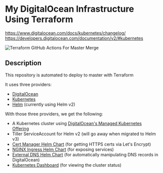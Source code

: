 # My DigitalOcean Infrastructure Using Terraform

https://www.digitalocean.com/docs/kubernetes/changelog/
https://developers.digitalocean.com/documentation/v2/#kubernetes


![Terraform GitHub Actions For Master Merge](https://github.com/jcscottiii/do_infra-terraform/workflows/Terraform%20GitHub%20Actions%20For%20Master%20Merge/badge.svg?branch=master)

## Description
This repository is automated to deploy to master with Terraform

It uses three providers:

- [DigitalOcean](https://www.terraform.io/docs/providers/do/index.html)
- [Kubernetes](https://www.terraform.io/docs/providers/kubernetes/index.html)
- [Helm](https://www.terraform.io/docs/providers/helm/index.html) (currently using Helm v2)

With those three providers, we get the following:

- A Kubernetes cluster using [DigitalOcean's Managed Kubernetes Offering](https://www.digitalocean.com/products/kubernetes/)
- Tiller ServiceAccount for Helm v2 (will go away when migrated to Helm v3)
- [Cert Manager Helm Chart](https://github.com/jetstack/cert-manager/tree/master/deploy/charts/cert-manager) (for getting HTTPS certs via Let's Encrypt)
- [NGINX Ingress Helm Chart](https://github.com/helm/charts/tree/master/stable/nginx-ingress) (for exposing services)
- [External DNS Helm Chart](https://github.com/helm/charts/tree/master/stable/external-dns) (for automatically manipulating DNS records in DigitalOcean)
- [Kubernetes Dashboard](https://github.com/helm/charts/tree/master/stable/kubernetes-dashboard) (for viewing the cluster status)
